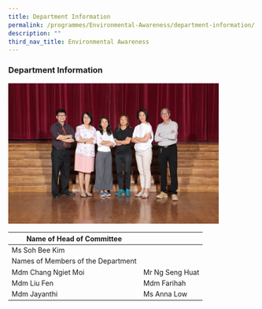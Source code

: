 ```yaml
---
title: Department Information
permalink: /programmes/Environmental-Awareness/department-information/
description: ""
third_nav_title: Environmental Awareness
---
```

### Department Information

<img src="/images/environmental%20awareness%20dept.jpg" 
     style="width:85%">
<br>		 
		 
| Name of Head of Committee |  |
|---|---|
| Ms Soh Bee Kim |  |
| Names of Members of the Department |  |
| Mdm Chang Ngiet Moi | Mr Ng Seng Huat |
| Mdm Liu Fen | Mdm Farihah |
| Mdm Jayanthi | Ms Anna Low |
